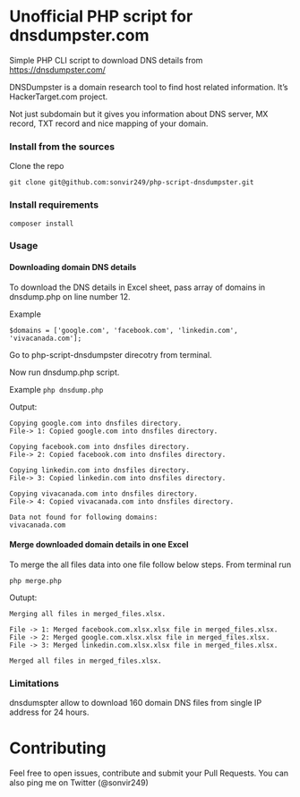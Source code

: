 # Unofficial PHP script for dnsdumpster.com

Simple PHP CLI script to download DNS details from https://dnsdumpster.com/

DNSDumpster is a domain research tool to find host related information. It’s HackerTarget.com project.

Not just subdomain but it gives you information about DNS server, MX record, TXT record and nice mapping of your domain.


### Install from the sources
Clone the repo
```
git clone git@github.com:sonvir249/php-script-dnsdumpster.git
```

### Install requirements
```
composer install
```

### Usage
#### Downloading domain DNS details
To download the DNS details in Excel sheet, pass array of domains in dnsdump.php on line number 12.

Example 
```
$domains = ['google.com', 'facebook.com', 'linkedin.com', 'vivacanada.com'];
```
Go to php-script-dnsdumpster direcotry from terminal.

Now run dnsdump.php script.

Example ```php dnsdump.php```

Output:
```
Copying google.com into dnsfiles directory.
File-> 1: Copied google.com into dnsfiles directory.

Copying facebook.com into dnsfiles directory.
File-> 2: Copied facebook.com into dnsfiles directory.

Copying linkedin.com into dnsfiles directory.
File-> 3: Copied linkedin.com into dnsfiles directory.

Copying vivacanada.com into dnsfiles directory.
File-> 4: Copied vivacanada.com into dnsfiles directory.

Data not found for following domains:
vivacanada.com
```

#### Merge downloaded domain details in one Excel
To merge the all files data into one file follow below steps.
From terminal run 
```
php merge.php
```

Outupt:

```
Merging all files in merged_files.xlsx.

File -> 1: Merged facebook.com.xlsx.xlsx file in merged_files.xlsx.
File -> 2: Merged google.com.xlsx.xlsx file in merged_files.xlsx.
File -> 3: Merged linkedin.com.xlsx.xlsx file in merged_files.xlsx.

Merged all files in merged_files.xlsx.
```

### Limitations
dnsdumspter allow to download 160 domain DNS files from single IP address for 24 hours.


# Contributing
Feel free to open issues, contribute and submit your Pull Requests. You can also ping me on Twitter (@sonvir249)
